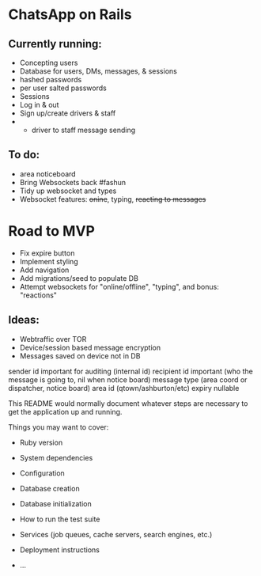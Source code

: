 # ChatsApp on Rails


## Currently running:
* Concepting users
* Database for users, DMs, messages, & sessions
* hashed passwords
* per user salted passwords
* Sessions
* Log in & out
* Sign up/create drivers & staff
* * driver to staff message sending

## To do:
* area noticeboard
* Bring Websockets back #fashun
* Tidy up websocket and types
* Websocket features: ~~onine~~, typing, ~~reacting to messages~~

# Road to MVP
* Fix expire button
* Implement styling
* Add navigation
* Add migrations/seed to populate DB
* Attempt websockets for "online/offline", "typing", and bonus: "reactions"


## Ideas:
* Webtraffic over TOR
* Device/session based message encryption
* Messages saved on device not in DB

sender id important for auditing (internal id)
recipient id important (who the message is going to, nil when notice board)
message type (area coord or dispatcher, notice board)
area id (qtown/ashburton/etc)
expiry nullable 

This README would normally document whatever steps are necessary to get the
application up and running.

Things you may want to cover:

* Ruby version

* System dependencies

* Configuration

* Database creation

* Database initialization

* How to run the test suite

* Services (job queues, cache servers, search engines, etc.)

* Deployment instructions

* ...
